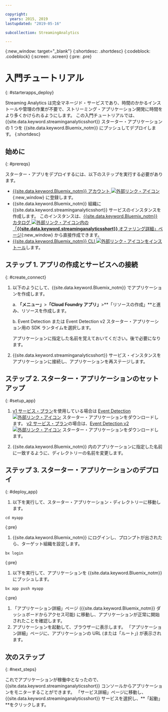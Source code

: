 ```yaml
---

copyright:
  years: 2015, 2019
lastupdated: "2019-05-16"

subcollection: StreamingAnalytics

---
```


<!-- Attribute definitions -->
{:new_window: target="_blank"}
{:shortdesc: .shortdesc}
{:codeblock: .codeblock}
{:screen: .screen}
{:pre: .pre}

# 入門チュートリアル
{: #starterapps_deploy}

Streaming Analytics は完全マネージド・サービスであり、時間のかかるインストールや管理の作業が不要で、ストリーミング・アプリケーション開発に時間をより多くかけられるようにします。 この入門チュートリアルでは、{{site.data.keyword.streaminganalyticsshort}} スターター・アプリケーションの 1 つを {{site.data.keyword.Bluemix_notm}} にプッシュしてデプロイします。
{:shortdesc}


## 始めに
{: #prereqs}

スターター・アプリをデプロイするには、以下のステップを実行する必要があります。

* [{{site.data.keyword.Bluemix_notm}} アカウント ![外部リンク・アイコン](../../icons/launch-glyph.svg "外部リンク・アイコン")](https://{DomainName}/registration){:new_window} に登録します。
* {{site.data.keyword.Bluemix_notm}} 組織に {{site.data.keyword.streaminganalyticsshort}} サービスのインスタンスを作成します。 このインスタンスは、[{{site.data.keyword.Bluemix_notm}} カタログ ![外部リンク・アイコン](../../icons/launch-glyph.svg "外部リンク・アイコン")内の「**{{site.data.keyword.streaminganalyticsshort}}** オファリング詳細」ページ](https://{DomainName}/catalog/services/streaming-analytics/){:new_window} から直接作成できます。  
* [{{site.data.keyword.Bluemix_notm}} CLI ![外部リンク・アイコン](../../icons/launch-glyph.svg "外部リンク・アイコン")をインストール](/docs/cli?topic=cloud-cli-install-ibmcloud-cli#install-ibmcloud-cli)します。



## ステップ 1. アプリの作成とサービスへの接続
{: #create_connect}

1. 以下のようにして、{{site.data.keyword.Bluemix_notm}} でアプリケーションを作成します。

    a. **「メニュー」**>**「Cloud Foundry アプリ」**>**「リソースの作成」**と進み、リソースを作成します。

    b. Event Detection または Event Detection v2 スターター・アプリケーション用の SDK ランタイムを選択します。

    アプリケーションに指定した名前を覚えておいてください。後で必要になります。
1. {{site.data.keyword.streaminganalyticsshort}} サービス・インスタンスをアプリケーションに接続し、アプリケーションを再ステージします。

## ステップ 2. スターター・アプリケーションのセットアップ
{: #setup_app}

1. [v1 サービス・プラン](/docs/services/StreamingAnalytics?topic=StreamingAnalytics-service_plans#service_plans)を使用している場合は [Event Detection ![外部リンク・アイコン](../../icons/launch-glyph.svg "外部リンク・アイコン")](https://streams-github-samples.mybluemix.net/?get=QuickStart/EventDetection) スターター・アプリケーションをダウンロードします。 [v2 サービス・プラン](/docs/services/StreamingAnalytics?topic=StreamingAnalytics-service_plans#service_plans)の場合は、[Event Detection v2 ![外部リンク・アイコン](../../icons/launch-glyph.svg "外部リンク・アイコン")](https://streams-github-samples.mybluemix.net/?get=QuickStart%2FBeta201801%2FEventDetectionV2) スターター・アプリケーションをダウンロードします。

1. {{site.data.keyword.Bluemix_notm}} 内のアプリケーションに指定した名前に一致するように、ディレクトリーの名前を変更します。

## ステップ 3. スターター・アプリケーションのデプロイ
{: #deploy_app}

1. 以下を実行して、スターター・アプリケーション・ディレクトリーに移動します。
  <pre><code>cd myapp</code></pre>
  {:pre}

1. {{site.data.keyword.Bluemix_notm}} にログインし、プロンプトが出されたら、ターゲット組織を設定します。
  <pre><code>bx login</code></pre>
  {:pre}

1. 以下を実行して、アプリケーションを {{site.data.keyword.Bluemix_notm}} にプッシュします。
  <pre><code>bx app push myapp</code></pre>
  {:pre}

1. 「アプリケーション詳細」ページ ({{site.data.keyword.Bluemix_notm}} ダッシュボードからアクセス可能) に移動し、アプリケーションが正常に開始されたことを確認します。
1. アプリケーションを起動して、ブラウザーに表示します。 「アプリケーション詳細」ページに、アプリケーションの URL (または「ルート」) が表示されます。

## 次のステップ
{: #next_steps}

これでアプリケーションが稼働中となったので、{{site.data.keyword.streaminganalyticsshort}} コンソールからアプリケーションをモニターすることができます。 「サービス詳細」ページに移動し、{{site.data.keyword.streaminganalyticsshort}} サービスを選択し、**「起動」**をクリックします。
